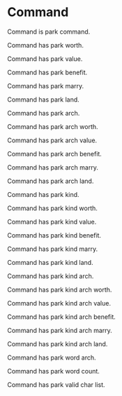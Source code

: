 # Command 

Command is park command.

Command has park worth.

Command has park value.

Command has park benefit.

Command has park marry.

Command has park land.

Command has park arch.

Command has park arch worth.

Command has park arch value.

Command has park arch benefit.

Command has park arch marry.

Command has park arch land.

Command has park kind.

Command has park kind worth.

Command has park kind value.

Command has park kind benefit.

Command has park kind marry.

Command has park kind land.

Command has park kind arch.

Command has park kind arch worth.

Command has park kind arch value.

Command has park kind arch benefit.

Command has park kind arch marry.

Command has park kind arch land.

Command has park word arch.

Command has park word count.

Command has park valid char list.